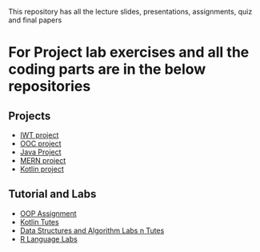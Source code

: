 
This repository has all the lecture slides, presentations, assignments, quiz and final papers 

<h1>For Project lab exercises and all the coding parts are in the below repositories</h1>
<h2>Projects</h2>
<ul>
<li><a href = "https://github.com/ChillBroh/WILD-LIFE-TRIP-SAFARI_MANAGEMENT-SYSTEM.git" > IWT project </a></li>
<li><a href = "https://github.com/ChillBroh/OOC-PROJECT-main.git" > OOC project </a></li>
<li><a href = "https://github.com/ChillBroh/Computer-Spare-Parts-Management-System" > Java Project  </a> </li>
<li><a href = "https://github.com/ChillBroh/Travely.git" > MERN project  </a></li>
<li><a href = "https://github.com/ChillBroh/MAD_Project_Neighbourly.git" > Kotlin project  </a></li>
</ul>

<h2>Tutorial and Labs</h2>
<ul>
<li><a href = "https://github.com/ChillBroh/oop-Assignment-Y2S1.git" > OOP Assignment </a></li>
<li><a href = "https://github.com/ChillBroh/Kotlin-From-AtoZ.git" > Kotlin Tutes </a></li>
<li><a href = "https://github.com/ChillBroh/Data-Structures-and-Algorithms.git" > Data Structures and Algorithm Labs n Tutes </a></li>
<li><a href = "https://github.com/ChillBroh/R-Language.git" > R Language Labs </a></li>
</ul>
